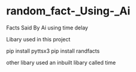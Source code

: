 # random_fact-_Using-_Ai
Facts Said By Ai using time delay

Libary used in this project

pip install pyttsx3
pip install  randfacts

other libary used an inbuilt libary called time 
